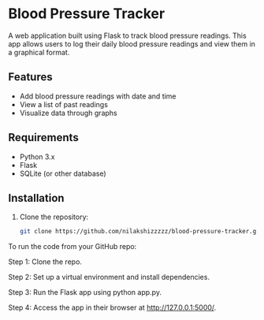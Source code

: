 # Blood Pressure Tracker

A web application built using Flask to track blood pressure readings. This app allows users to log their daily blood pressure readings and view them in a graphical format.

## Features
- Add blood pressure readings with date and time
- View a list of past readings
- Visualize data through graphs

## Requirements
- Python 3.x
- Flask
- SQLite (or other database)

## Installation
1. Clone the repository:
   ```bash
   git clone https://github.com/nilakshizzzzz/blood-pressure-tracker.git
To run the code from your GitHub repo:

Step 1: Clone the repo.

Step 2: Set up a virtual environment and install dependencies.

Step 3: Run the Flask app using python app.py.

Step 4: Access the app in their browser at http://127.0.0.1:5000/.

